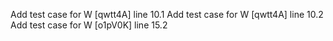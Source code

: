Add test case for W [qwtt4A] line 10.1
Add test case for W [qwtt4A] line 10.2
Add test case for W [o1pV0K] line 15.2
